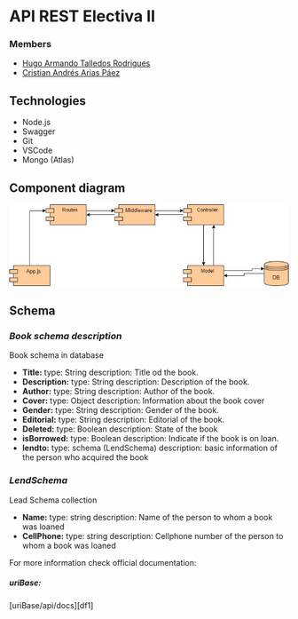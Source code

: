 # API REST Electiva II
### Members
- [Hugo Armando Talledos Rodrigues](https://github.com/HugoTalledos)
- [Cristian Andrés Arias Páez](https://github.com/AriasPaez)
## Technologies
- Node.js
- Swagger
- Git
- VSCode
- Mongo (Atlas)

## Component diagram
![Alt text](Diagram.jpg "Component diagrma")

## Schema
### _Book schema description_
Book schema in database
- **Title:**
 type: String
 description: Title od the book.
- **Description:**
type: String
description: Description of the book.
- **Author:**
type: String
description: Author of the book.
- **Cover:**
type: Object
description: Information about the book cover
- **Gender:**
type: String
description: Gender of the book.
- **Editorial:**
type: String
description: Editorial of the book.
- **Deleted:**
type: Boolean
description: State of the book 
- **isBorrowed:**
type: Boolean
description: Indicate if the book is on loan.
- **lendto:**
type: schema (LendSchema)
description: basic information of the person who acquired the book

### _LendSchema_
Lead Schema collection
- **Name:** 
type: string
description: Name of the person to whom a book was loaned
- **CellPhone:**
type: string
description: Cellphone number of the person to whom a book was loaned

For more information check official documentation: 
##### uriBase:
[uriBase/api/docs][df1]
